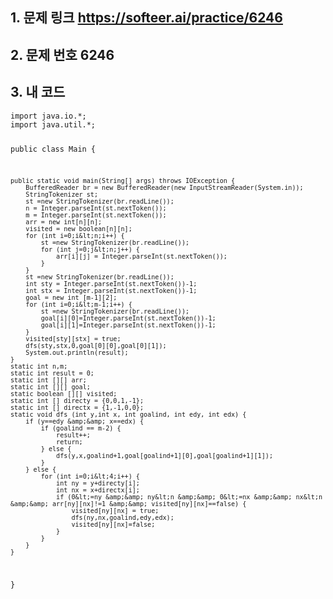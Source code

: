 <h2 id="1-문제-링크-httpssofteeraipractice6246">1. 문제 링크 <a href="https://softeer.ai/practice/6246">https://softeer.ai/practice/6246</a></h2>
<h2 id="2-문제-번호-6246">2. 문제 번호 6246<img alt="" src="https://velog.velcdn.com/images/alsdk9349/post/373d5906-66b5-4076-88c5-631c6e3fca93/image.png" /></h2>
<h2 id="3-내-코드">3. 내 코드</h2>
<pre><code class="language-java">import java.io.*;
import java.util.*;

public class Main {

    public static void main(String[] args) throws IOException {
        BufferedReader br = new BufferedReader(new InputStreamReader(System.in));
        StringTokenizer st;
        st =new StringTokenizer(br.readLine());
        n = Integer.parseInt(st.nextToken());
        m = Integer.parseInt(st.nextToken());
        arr = new int[n][n];
        visited = new boolean[n][n];
        for (int i=0;i&lt;n;i++) {
            st =new StringTokenizer(br.readLine());
            for (int j=0;j&lt;n;j++) {
                arr[i][j] = Integer.parseInt(st.nextToken());
            }
        }
        st =new StringTokenizer(br.readLine());
        int sty = Integer.parseInt(st.nextToken())-1;
        int stx = Integer.parseInt(st.nextToken())-1;
        goal = new int [m-1][2];
        for (int i=0;i&lt;m-1;i++) {
            st =new StringTokenizer(br.readLine());
            goal[i][0]=Integer.parseInt(st.nextToken())-1;
            goal[i][1]=Integer.parseInt(st.nextToken())-1;
        }
        visited[sty][stx] = true;
        dfs(sty,stx,0,goal[0][0],goal[0][1]);
        System.out.println(result);
    }
    static int n,m;
    static int result = 0;
    static int [][] arr;
    static int [][] goal;
    static boolean [][] visited;
    static int [] directy = {0,0,1,-1};
    static int [] directx = {1,-1,0,0};
    static void dfs (int y,int x, int goalind, int edy, int edx) {
        if (y==edy &amp;&amp; x==edx) {
            if (goalind == m-2) {
                result++;
                return;
            } else {
                dfs(y,x,goalind+1,goal[goalind+1][0],goal[goalind+1][1]);
            }
        } else {
            for (int i=0;i&lt;4;i++) {
                int ny = y+directy[i];
                int nx = x+directx[i];
                if (0&lt;=ny &amp;&amp; ny&lt;n &amp;&amp; 0&lt;=nx &amp;&amp; nx&lt;n &amp;&amp; arr[ny][nx]!=1 &amp;&amp; visited[ny][nx]==false) {
                    visited[ny][nx] = true;
                    dfs(ny,nx,goalind,edy,edx);
                    visited[ny][nx]=false;
                }
            }
        }
    }
}
</code></pre>